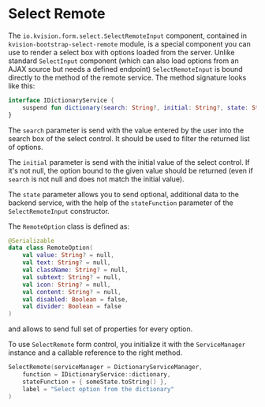 # Select Remote

The `io.kvision.form.select.SelectRemoteInput` component, contained in `kvision-bootstrap-select-remote` module, is a special component you can use to render a select box with options loaded from the server. Unlike standard `SelectInput` component \(which can also load options from an AJAX source but needs a defined endpoint\) `SelectRemoteInput` is bound directly to the method of the remote service. The method signature looks like this:

```kotlin
interface IDictionaryService {
    suspend fun dictionary(search: String?, initial: String?, state: String?): List<RemoteOption>
}
```

The `search` parameter is send with the value entered by the user into the search box of the select control. It should be used to filter the returned list of options.

 The `initial` parameter is send with the initial value of the select control. If it's not null, the option bound to the given value should be returned \(even if `search` is not null and does not match the initial value\).

The `state` parameter allows you to send optional, additional data to the backend service, with the help of the `stateFunction` parameter of the `SelectRemoteInput` constructor.

The `RemoteOption` class is defined as:

```kotlin
@Serializable
data class RemoteOption(
    val value: String? = null,
    val text: String? = null,
    val className: String? = null,
    val subtext: String? = null,
    val icon: String? = null,
    val content: String? = null,
    val disabled: Boolean = false,
    val divider: Boolean = false
)
```

and allows to send full set of properties for every option.

To use `SelectRemote` form control, you initialize it with the `ServiceManager` instance and a callable reference to the right method. 

```kotlin
SelectRemote(serviceManager = DictionaryServiceManager, 
    function = IDictionaryService::dictionary,
    stateFunction = { someState.toString() },
    label = "Select option from the dictionary"
)
```



